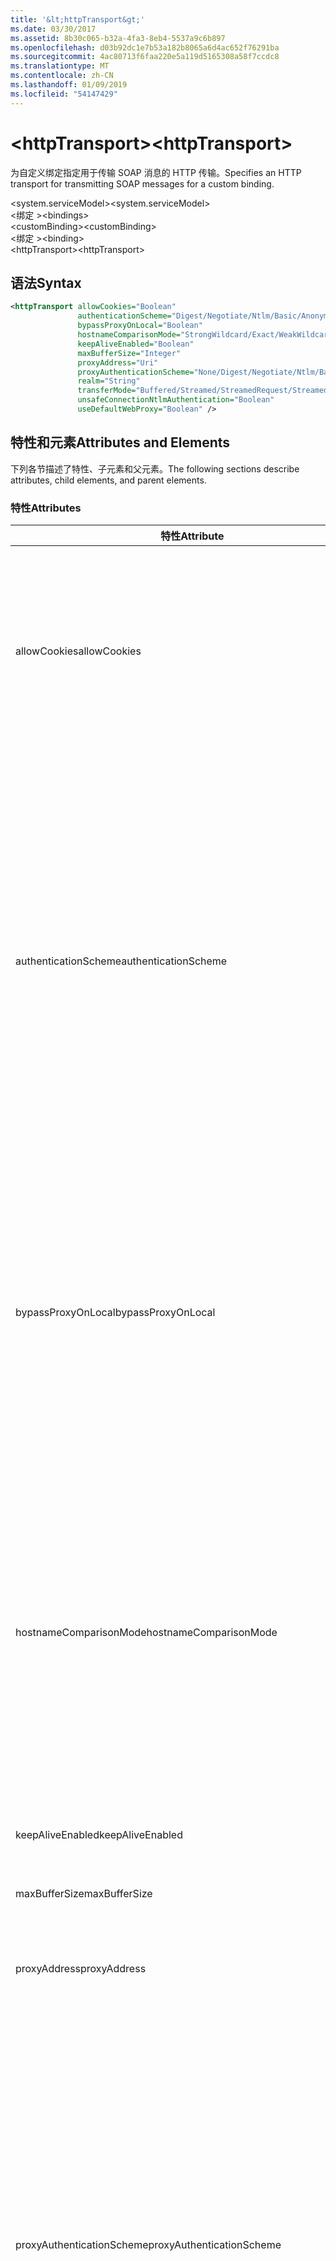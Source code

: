 ```yaml
---
title: '&lt;httpTransport&gt;'
ms.date: 03/30/2017
ms.assetid: 8b30c065-b32a-4fa3-8eb4-5537a9c6b897
ms.openlocfilehash: d03b92dc1e7b53a182b8065a6d4ac652f76291ba
ms.sourcegitcommit: 4ac80713f6faa220e5a119d5165308a58f7ccdc8
ms.translationtype: MT
ms.contentlocale: zh-CN
ms.lasthandoff: 01/09/2019
ms.locfileid: "54147429"
---
```

# <a name="lthttptransportgt"></a><span data-ttu-id="a07f9-102">&lt;httpTransport&gt;</span><span class="sxs-lookup"><span data-stu-id="a07f9-102">&lt;httpTransport&gt;</span></span>
<span data-ttu-id="a07f9-103">为自定义绑定指定用于传输 SOAP 消息的 HTTP 传输。</span><span class="sxs-lookup"><span data-stu-id="a07f9-103">Specifies an HTTP transport for transmitting SOAP messages for a custom binding.</span></span>  
  
 <span data-ttu-id="a07f9-104">\<system.serviceModel></span><span class="sxs-lookup"><span data-stu-id="a07f9-104">\<system.serviceModel></span></span>  
<span data-ttu-id="a07f9-105">\<绑定 ></span><span class="sxs-lookup"><span data-stu-id="a07f9-105">\<bindings></span></span>  
<span data-ttu-id="a07f9-106">\<customBinding></span><span class="sxs-lookup"><span data-stu-id="a07f9-106">\<customBinding></span></span>  
<span data-ttu-id="a07f9-107">\<绑定 ></span><span class="sxs-lookup"><span data-stu-id="a07f9-107">\<binding></span></span>  
<span data-ttu-id="a07f9-108">\<httpTransport></span><span class="sxs-lookup"><span data-stu-id="a07f9-108">\<httpTransport></span></span>  
  
## <a name="syntax"></a><span data-ttu-id="a07f9-109">语法</span><span class="sxs-lookup"><span data-stu-id="a07f9-109">Syntax</span></span>  
  
```xml  
<httpTransport allowCookies="Boolean"
               authenticationScheme="Digest/Negotiate/Ntlm/Basic/Anonymous"
               bypassProxyOnLocal="Boolean"
               hostnameComparisonMode="StrongWildcard/Exact/WeakWildcard"
               keepAliveEnabled="Boolean"
               maxBufferSize="Integer"
               proxyAddress="Uri"
               proxyAuthenticationScheme="None/Digest/Negotiate/Ntlm/Basic/Anonymous/IntegratedWindowsAuthentication"
               realm="String"
               transferMode="Buffered/Streamed/StreamedRequest/StreamedResponse"
               unsafeConnectionNtlmAuthentication="Boolean"
               useDefaultWebProxy="Boolean" />
```  
  
## <a name="attributes-and-elements"></a><span data-ttu-id="a07f9-110">特性和元素</span><span class="sxs-lookup"><span data-stu-id="a07f9-110">Attributes and Elements</span></span>  
 <span data-ttu-id="a07f9-111">下列各节描述了特性、子元素和父元素。</span><span class="sxs-lookup"><span data-stu-id="a07f9-111">The following sections describe attributes, child elements, and parent elements.</span></span>  
  
### <a name="attributes"></a><span data-ttu-id="a07f9-112">特性</span><span class="sxs-lookup"><span data-stu-id="a07f9-112">Attributes</span></span>  
  
|<span data-ttu-id="a07f9-113">特性</span><span class="sxs-lookup"><span data-stu-id="a07f9-113">Attribute</span></span>|<span data-ttu-id="a07f9-114">描述</span><span class="sxs-lookup"><span data-stu-id="a07f9-114">Description</span></span>|  
|---------------|-----------------|  
|<span data-ttu-id="a07f9-115">allowCookies</span><span class="sxs-lookup"><span data-stu-id="a07f9-115">allowCookies</span></span>|<span data-ttu-id="a07f9-116">一个布尔值，指定客户端是否接受 Cookie 并在今后的请求中传播这些 Cookie。</span><span class="sxs-lookup"><span data-stu-id="a07f9-116">A Boolean value that specifies whether the client accepts cookies and propagates them on future requests.</span></span> <span data-ttu-id="a07f9-117">默认值为 `false`。</span><span class="sxs-lookup"><span data-stu-id="a07f9-117">The default is `false`.</span></span><br /><br /> <span data-ttu-id="a07f9-118">在与使用 Cookie 的 ASMX Web 服务进行交互时，可以使用此属性。</span><span class="sxs-lookup"><span data-stu-id="a07f9-118">You can use this attribute when you interact with ASMX Web services that use cookies.</span></span> <span data-ttu-id="a07f9-119">通过这种方式，可以确保从服务器返回的 Cookie 自动复制到客户端今后对该服务的所有请求。</span><span class="sxs-lookup"><span data-stu-id="a07f9-119">In this way, you can be sure that the cookies returned from the server are automatically copied to all future client requests for that service.</span></span>|  
|<span data-ttu-id="a07f9-120">authenticationScheme</span><span class="sxs-lookup"><span data-stu-id="a07f9-120">authenticationScheme</span></span>|<span data-ttu-id="a07f9-121">指定用来验证 HTTP 侦听器正在处理的客户端请求的协议。</span><span class="sxs-lookup"><span data-stu-id="a07f9-121">Specifies the protocol used to authenticate client requests being processed by an HTTP listener.</span></span> <span data-ttu-id="a07f9-122">包括以下有效值：</span><span class="sxs-lookup"><span data-stu-id="a07f9-122">Valid values include the following:</span></span><br /><br /> <span data-ttu-id="a07f9-123">-摘要：指定摘要式身份验证。</span><span class="sxs-lookup"><span data-stu-id="a07f9-123">-   Digest: Specifies digest authentication.</span></span><br /><span data-ttu-id="a07f9-124">-Negotiate:使用客户端，以确定身份验证方案进行协商。</span><span class="sxs-lookup"><span data-stu-id="a07f9-124">-   Negotiate: Negotiates with the client to determine the authentication scheme.</span></span> <span data-ttu-id="a07f9-125">如果客户端和服务器均支持 Kerberos，则使用 Kerberos；否则使用 NTLM。</span><span class="sxs-lookup"><span data-stu-id="a07f9-125">If both client and server support Kerberos, it is used; otherwise, NTLM is used.</span></span><br /><span data-ttu-id="a07f9-126">-Ntlm:指定 NTLM 身份验证。</span><span class="sxs-lookup"><span data-stu-id="a07f9-126">-   Ntlm: Specifies NTLM authentication.</span></span><br /><span data-ttu-id="a07f9-127">-基本：指定基本身份验证。</span><span class="sxs-lookup"><span data-stu-id="a07f9-127">-   Basic: Specifies basic authentication.</span></span><br /><span data-ttu-id="a07f9-128">匿名：指定匿名身份验证。</span><span class="sxs-lookup"><span data-stu-id="a07f9-128">-   Anonymous: Specifies anonymous authentication.</span></span><br /><br /> <span data-ttu-id="a07f9-129">默认值为 Anonymous。</span><span class="sxs-lookup"><span data-stu-id="a07f9-129">The default is Anonymous.</span></span> <span data-ttu-id="a07f9-130">此属性的类型为 <xref:System.Net.AuthenticationSchemes>。</span><span class="sxs-lookup"><span data-stu-id="a07f9-130">This attribute is of type <xref:System.Net.AuthenticationSchemes>.</span></span> <span data-ttu-id="a07f9-131">此属性只能设置一次。</span><span class="sxs-lookup"><span data-stu-id="a07f9-131">This attribute can only be set once.</span></span>|  
|<span data-ttu-id="a07f9-132">bypassProxyOnLocal</span><span class="sxs-lookup"><span data-stu-id="a07f9-132">bypassProxyOnLocal</span></span>|<span data-ttu-id="a07f9-133">一个布尔值，指示是否对本地地址不使用代理服务器。</span><span class="sxs-lookup"><span data-stu-id="a07f9-133">A Boolean value that indicates whether to bypass the proxy server for local addresses.</span></span> <span data-ttu-id="a07f9-134">默认值为 `false`。</span><span class="sxs-lookup"><span data-stu-id="a07f9-134">The default is `false`.</span></span><br /><br /> <span data-ttu-id="a07f9-135">本地地址是指位于本地 LAN 或 Intranet 上的地址。</span><span class="sxs-lookup"><span data-stu-id="a07f9-135">A local address is one that is on the local LAN or intranet.</span></span><br /><br /> <span data-ttu-id="a07f9-136">Windows Communication Foundation (WCF) 总是忽略代理，如果服务地址以开始 `http://localhost` 。</span><span class="sxs-lookup"><span data-stu-id="a07f9-136">Windows Communication Foundation (WCF) always ignores the proxy if the service address begins with `http://localhost`.</span></span><br /><br /> <span data-ttu-id="a07f9-137">如果希望客户端在与同一台计算机上的服务通话时使用代理，则应使用主机名称而非 localhost。</span><span class="sxs-lookup"><span data-stu-id="a07f9-137">You should use the host name rather than localhost if you want clients to go through a proxy when talking to services on the same machine.</span></span>|  
|<span data-ttu-id="a07f9-138">hostnameComparisonMode</span><span class="sxs-lookup"><span data-stu-id="a07f9-138">hostnameComparisonMode</span></span>|<span data-ttu-id="a07f9-139">指定用于分析 URI 的 HTTP 主机名比较模式。</span><span class="sxs-lookup"><span data-stu-id="a07f9-139">Specifies the HTTP hostname comparison mode used to parse URIs.</span></span> <span data-ttu-id="a07f9-140">有效值为</span><span class="sxs-lookup"><span data-stu-id="a07f9-140">Valid values are,</span></span><br /><br /> <span data-ttu-id="a07f9-141">-StrongWildcard: （"+"） 与指定的方案、 端口和相对 URI 的上下文中的所有可能的主机名相匹配。</span><span class="sxs-lookup"><span data-stu-id="a07f9-141">-   StrongWildcard: ("+") matches all possible hostnames in the context of the specified scheme, port and relative URI.</span></span><br /><span data-ttu-id="a07f9-142">-精确： 无通配符</span><span class="sxs-lookup"><span data-stu-id="a07f9-142">-   Exact: no wildcards</span></span><br /><span data-ttu-id="a07f9-143">-WeakWildcard: ("\*") 匹配的指定的方案、 端口和相对 UIR 尚未显式匹配或通过强通配符机制的上下文中的所有可能主机名。</span><span class="sxs-lookup"><span data-stu-id="a07f9-143">-   WeakWildcard: ("\*") matches all possible hostname in the context of the specified scheme, port and relative UIR that have not been matched explicitly or through the strong wildcard mechanism.</span></span><br /><br /> <span data-ttu-id="a07f9-144">默认值为 StrongWildcard。</span><span class="sxs-lookup"><span data-stu-id="a07f9-144">The default is StrongWildcard.</span></span> <span data-ttu-id="a07f9-145">此属性的类型为 `System.ServiceModel.HostnameComparisonMode`。</span><span class="sxs-lookup"><span data-stu-id="a07f9-145">This attribute is of type `System.ServiceModel.HostnameComparisonMode`.</span></span>|  
|<span data-ttu-id="a07f9-146">keepAliveEnabled</span><span class="sxs-lookup"><span data-stu-id="a07f9-146">keepAliveEnabled</span></span>|<span data-ttu-id="a07f9-147">一个布尔值，指定是否与 Internet 资源建立持久性连接。</span><span class="sxs-lookup"><span data-stu-id="a07f9-147">A Boolean value that specifies whether to make a persistent connection to the internet resource.</span></span>|  
|<span data-ttu-id="a07f9-148">maxBufferSize</span><span class="sxs-lookup"><span data-stu-id="a07f9-148">maxBufferSize</span></span>|<span data-ttu-id="a07f9-149">一个正整数，指定缓冲区的最大大小。</span><span class="sxs-lookup"><span data-stu-id="a07f9-149">A positive integer that specifies the maximum size of the buffer.</span></span> <span data-ttu-id="a07f9-150">默认值为 524288。</span><span class="sxs-lookup"><span data-stu-id="a07f9-150">The default is 524288</span></span>|  
|<span data-ttu-id="a07f9-151">proxyAddress</span><span class="sxs-lookup"><span data-stu-id="a07f9-151">proxyAddress</span></span>|<span data-ttu-id="a07f9-152">一个指定 HTTP 代理的地址的 URI。</span><span class="sxs-lookup"><span data-stu-id="a07f9-152">A URI that specifies the address of the HTTP proxy.</span></span> <span data-ttu-id="a07f9-153">如果 `useSystemWebProxy` 为 `true`，则此设置必须为 `null`。</span><span class="sxs-lookup"><span data-stu-id="a07f9-153">If `useSystemWebProxy` is `true`, this setting must be `null`.</span></span> <span data-ttu-id="a07f9-154">默认值为 `null`。</span><span class="sxs-lookup"><span data-stu-id="a07f9-154">The default is `null`.</span></span>|  
|<span data-ttu-id="a07f9-155">proxyAuthenticationScheme</span><span class="sxs-lookup"><span data-stu-id="a07f9-155">proxyAuthenticationScheme</span></span>|<span data-ttu-id="a07f9-156">指定用于验证 HTTP 代理正在处理的客户端请求的协议。</span><span class="sxs-lookup"><span data-stu-id="a07f9-156">Specifies the protocol used for authenticating client requests being processed by an HTTP proxy.</span></span> <span data-ttu-id="a07f9-157">包括以下有效值：</span><span class="sxs-lookup"><span data-stu-id="a07f9-157">Valid values include the following:</span></span><br /><br /> <span data-ttu-id="a07f9-158">-None:不执行任何身份验证。</span><span class="sxs-lookup"><span data-stu-id="a07f9-158">-   None: No authentication is performed.</span></span><br /><span data-ttu-id="a07f9-159">-摘要：指定摘要式身份验证。</span><span class="sxs-lookup"><span data-stu-id="a07f9-159">-   Digest: Specifies digest authentication.</span></span><br /><span data-ttu-id="a07f9-160">-Negotiate:使用客户端，以确定身份验证方案进行协商。</span><span class="sxs-lookup"><span data-stu-id="a07f9-160">-   Negotiate: Negotiates with the client to determine the authentication scheme.</span></span> <span data-ttu-id="a07f9-161">如果客户端和服务器均支持 Kerberos，则使用 Kerberos；否则使用 NTLM。</span><span class="sxs-lookup"><span data-stu-id="a07f9-161">If both client and server support Kerberos, it is used; otherwise, NTLM is used.</span></span><br /><span data-ttu-id="a07f9-162">-Ntlm:指定 NTLM 身份验证。</span><span class="sxs-lookup"><span data-stu-id="a07f9-162">-   Ntlm: Specifies NTLM authentication.</span></span><br /><span data-ttu-id="a07f9-163">-基本：指定基本身份验证。</span><span class="sxs-lookup"><span data-stu-id="a07f9-163">-   Basic: Specifies basic authentication.</span></span><br /><span data-ttu-id="a07f9-164">匿名：指定匿名身份验证。</span><span class="sxs-lookup"><span data-stu-id="a07f9-164">-   Anonymous: Specifies anonymous authentication.</span></span><br /><span data-ttu-id="a07f9-165">-IntegratedWindowsAuthentication:指定 Windows 身份验证。</span><span class="sxs-lookup"><span data-stu-id="a07f9-165">-   IntegratedWindowsAuthentication: Specifies Windows authentication.</span></span><br /><br /> <span data-ttu-id="a07f9-166">默认值为 Anonymous。</span><span class="sxs-lookup"><span data-stu-id="a07f9-166">The default is Anonymous.</span></span> <span data-ttu-id="a07f9-167">此属性的类型为 <xref:System.Net.AuthenticationSchemes>。</span><span class="sxs-lookup"><span data-stu-id="a07f9-167">This attribute is of type <xref:System.Net.AuthenticationSchemes>.</span></span>|  
|<span data-ttu-id="a07f9-168">realm</span><span class="sxs-lookup"><span data-stu-id="a07f9-168">realm</span></span>|<span data-ttu-id="a07f9-169">一个指定要在代理/服务器上使用的领域的字符串。</span><span class="sxs-lookup"><span data-stu-id="a07f9-169">A string that specifies the realm to use on the proxy/server.</span></span> <span data-ttu-id="a07f9-170">默认值为一个空字符串。</span><span class="sxs-lookup"><span data-stu-id="a07f9-170">The default is an empty string.</span></span><br /><br /> <span data-ttu-id="a07f9-171">服务器使用领域将受保护的资源分区。</span><span class="sxs-lookup"><span data-stu-id="a07f9-171">Servers use realms to partition protected resources.</span></span> <span data-ttu-id="a07f9-172">每个分区都可以有自己的身份验证方案和/或授权数据库。</span><span class="sxs-lookup"><span data-stu-id="a07f9-172">Each partition can have its own authentication scheme and/or authorization database.</span></span> <span data-ttu-id="a07f9-173">领域仅用于基本和摘要式身份验证。</span><span class="sxs-lookup"><span data-stu-id="a07f9-173">Realms are used only for basic and digest authentication.</span></span> <span data-ttu-id="a07f9-174">在客户端成功进行身份验证之后，该身份验证对给定领域内的所有资源都有效。</span><span class="sxs-lookup"><span data-stu-id="a07f9-174">After a client successfully authenticates, the authentication is valid for all resources in a given realm.</span></span> <span data-ttu-id="a07f9-175">有关领域的详细说明，请参阅在 RFC 2617 [IETF 网站](https://www.ietf.org)。</span><span class="sxs-lookup"><span data-stu-id="a07f9-175">For a detailed description of realms, see RFC 2617 at the [IETF website](https://www.ietf.org).</span></span>|  
|<span data-ttu-id="a07f9-176">transferMode</span><span class="sxs-lookup"><span data-stu-id="a07f9-176">transferMode</span></span>|<span data-ttu-id="a07f9-177">指定对消息进行缓冲处理还是流式处理，或者指定消息是请求还是响应。</span><span class="sxs-lookup"><span data-stu-id="a07f9-177">Specifies whether messages are buffered or streamed or a request or response.</span></span> <span data-ttu-id="a07f9-178">包括以下有效值：</span><span class="sxs-lookup"><span data-stu-id="a07f9-178">Valid values include the following:</span></span><br /><br /> <span data-ttu-id="a07f9-179">缓冲：请求和响应消息进行缓冲处理。</span><span class="sxs-lookup"><span data-stu-id="a07f9-179">-   Buffered: The request and response messages are buffered.</span></span><br /><span data-ttu-id="a07f9-180">-流式传输：请求和响应消息进行流式处理。</span><span class="sxs-lookup"><span data-stu-id="a07f9-180">-   Streamed: The request and response messages are streamed.</span></span><br /><span data-ttu-id="a07f9-181">-StreamedRequest:对请求消息进行流式处理，对响应消息进行缓冲处理。</span><span class="sxs-lookup"><span data-stu-id="a07f9-181">-   StreamedRequest: The request message is streamed and the response message is buffered.</span></span><br /><span data-ttu-id="a07f9-182">-StreamedResponse:对请求消息进行缓冲处理，对响应消息进行流式处理。</span><span class="sxs-lookup"><span data-stu-id="a07f9-182">-   StreamedResponse: The request message is buffered and the response message is streamed.</span></span><br /><br /> <span data-ttu-id="a07f9-183">默认值为 Buffered。</span><span class="sxs-lookup"><span data-stu-id="a07f9-183">The default is Buffered.</span></span> <span data-ttu-id="a07f9-184">此属性的类型为 <xref:System.ServiceModel.TransferMode>。</span><span class="sxs-lookup"><span data-stu-id="a07f9-184">This attribute is of type <xref:System.ServiceModel.TransferMode> .</span></span>|  
|<span data-ttu-id="a07f9-185">unsafeConnectionNtlmAuthentication</span><span class="sxs-lookup"><span data-stu-id="a07f9-185">unsafeConnectionNtlmAuthentication</span></span>|<span data-ttu-id="a07f9-186">一个布尔值，指定是否在服务器上启用不安全连接共享。</span><span class="sxs-lookup"><span data-stu-id="a07f9-186">A Boolean value that specifies whether Unsafe Connection Sharing is enabled on the server.</span></span> <span data-ttu-id="a07f9-187">默认值为 `false`。</span><span class="sxs-lookup"><span data-stu-id="a07f9-187">The default is `false`.</span></span> <span data-ttu-id="a07f9-188">如果启用，将对每个 TCP 连接执行一次 NTLM 身份验证。</span><span class="sxs-lookup"><span data-stu-id="a07f9-188">If enabled, NTLM authentication is performed once on each TCP connection.</span></span>|  
|<span data-ttu-id="a07f9-189">useDefaultWebProxy</span><span class="sxs-lookup"><span data-stu-id="a07f9-189">useDefaultWebProxy</span></span>|<span data-ttu-id="a07f9-190">一个布尔值，指定是否使用计算机范围的代理设置，而不使用用户特定的设置。</span><span class="sxs-lookup"><span data-stu-id="a07f9-190">A Boolean value that specifies whether the machine-wide proxy settings are used rather than the user specific settings.</span></span> <span data-ttu-id="a07f9-191">默认值为 `true`。</span><span class="sxs-lookup"><span data-stu-id="a07f9-191">The default is `true`.</span></span>|  
  
### <a name="child-elements"></a><span data-ttu-id="a07f9-192">子元素</span><span class="sxs-lookup"><span data-stu-id="a07f9-192">Child Elements</span></span>  
 <span data-ttu-id="a07f9-193">无</span><span class="sxs-lookup"><span data-stu-id="a07f9-193">None</span></span>  
  
### <a name="parent-elements"></a><span data-ttu-id="a07f9-194">父元素</span><span class="sxs-lookup"><span data-stu-id="a07f9-194">Parent Elements</span></span>  
  
|<span data-ttu-id="a07f9-195">元素</span><span class="sxs-lookup"><span data-stu-id="a07f9-195">Element</span></span>|<span data-ttu-id="a07f9-196">描述</span><span class="sxs-lookup"><span data-stu-id="a07f9-196">Description</span></span>|  
|-------------|-----------------|  
|[<span data-ttu-id="a07f9-197">\<绑定 ></span><span class="sxs-lookup"><span data-stu-id="a07f9-197">\<binding></span></span>](../../../../../docs/framework/misc/binding.md)|<span data-ttu-id="a07f9-198">定义自定义绑定的所有绑定功能。</span><span class="sxs-lookup"><span data-stu-id="a07f9-198">Defines all binding capabilities of the custom binding.</span></span>|  
  
## <a name="remarks"></a><span data-ttu-id="a07f9-199">备注</span><span class="sxs-lookup"><span data-stu-id="a07f9-199">Remarks</span></span>  
 <span data-ttu-id="a07f9-200">`httpTransport` 元素是创建实现 HTTP 传输协议的自定义绑定的起始点。</span><span class="sxs-lookup"><span data-stu-id="a07f9-200">The `httpTransport` element is the starting point for creating a custom binding that implements the HTTP transport protocol.</span></span> <span data-ttu-id="a07f9-201">HTTP 是用于互操作性用途的主要传输。</span><span class="sxs-lookup"><span data-stu-id="a07f9-201">HTTP is the primary transport used for interoperability purposes.</span></span> <span data-ttu-id="a07f9-202">通过 Windows Communication Foundation (WCF) 以确保与其他非 WCF Web 服务堆栈的互操作性支持此传输。</span><span class="sxs-lookup"><span data-stu-id="a07f9-202">This transport is supported by the Windows Communication Foundation (WCF) to ensure interoperability with other non-WCF Web services stacks.</span></span>  
  
## <a name="see-also"></a><span data-ttu-id="a07f9-203">请参阅</span><span class="sxs-lookup"><span data-stu-id="a07f9-203">See Also</span></span>  
 <xref:System.ServiceModel.Configuration.HttpTransportElement>  
 <xref:System.ServiceModel.Channels.HttpTransportBindingElement>  
 <xref:System.ServiceModel.Channels.TransportBindingElement>  
 <xref:System.ServiceModel.Channels.CustomBinding>  
 [<span data-ttu-id="a07f9-204">传输</span><span class="sxs-lookup"><span data-stu-id="a07f9-204">Transports</span></span>](../../../../../docs/framework/wcf/feature-details/transports.md)  
 [<span data-ttu-id="a07f9-205">选择传输</span><span class="sxs-lookup"><span data-stu-id="a07f9-205">Choosing a Transport</span></span>](../../../../../docs/framework/wcf/feature-details/choosing-a-transport.md)  
 [<span data-ttu-id="a07f9-206">绑定</span><span class="sxs-lookup"><span data-stu-id="a07f9-206">Bindings</span></span>](../../../../../docs/framework/wcf/bindings.md)  
 [<span data-ttu-id="a07f9-207">扩展绑定</span><span class="sxs-lookup"><span data-stu-id="a07f9-207">Extending Bindings</span></span>](../../../../../docs/framework/wcf/extending/extending-bindings.md)  
 [<span data-ttu-id="a07f9-208">自定义绑定</span><span class="sxs-lookup"><span data-stu-id="a07f9-208">Custom Bindings</span></span>](../../../../../docs/framework/wcf/extending/custom-bindings.md)  
 [<span data-ttu-id="a07f9-209">\<customBinding></span><span class="sxs-lookup"><span data-stu-id="a07f9-209">\<customBinding></span></span>](../../../../../docs/framework/configure-apps/file-schema/wcf/custombinding.md)
